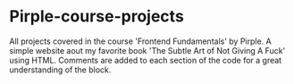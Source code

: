 # Pirple-course-projects
All projects covered in the course 'Frontend Fundamentals' by Pirple.
A simple website aout my favorite book 'The Subtle Art of Not Giving A Fuck' using HTML.
Comments are added to each section of the code for a great understanding of the block.
